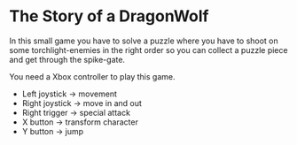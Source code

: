 # The Story of a DragonWolf
 
In this small game you have to solve a puzzle where you have to shoot on some torchlight-enemies in the right order so you can collect a puzzle piece and get through the spike-gate.

You need a Xbox controller to play this game.

* Left joystick -> movement
* Right joystick -> move in and out
* Right trigger -> special attack 
* X button -> transform character
* Y button -> jump
